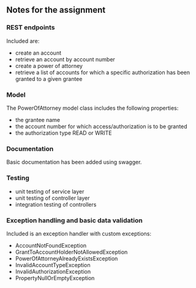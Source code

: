 ## Notes for the assignment

### REST endpoints
Included are:
* create an account
* retrieve an account by account number 
* create a power of attorney
* retrieve a list of accounts for which a specific authorization has been granted to a given grantee

### Model
The PowerOfAttorney model class includes the following properties:
* the grantee name
* the account number for which access/authorization is to be granted
* the authorization type READ or WRITE

### Documentation
Basic documentation has been added using swagger.

### Testing
* unit testing of service layer
* unit testing of controller layer
* integration testing of controllers

### Exception handling and basic data validation
Included is an exception handler with custom exceptions:
* AccountNotFoundException
* GrantToAccountHolderNotAllowedException
* PowerOfAttorneyAlreadyExistsException
* InvalidAccountTypeException
* InvalidAuthorizationException
* PropertyNullOrEmptyException

